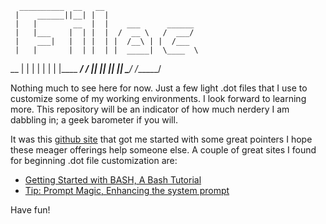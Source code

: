       __________  __   __
     |    ______||__| |  |
     |   |        __  |  |    ___      ______
     |   |___    |  | |  |  /  __ \   /  ___/
     |    ___|   |  | |  | |  /__\ | |  /___
     |   |       |  | |  | |  _____|  \____  \
 __  |   |       |  | |  | |  |____   ____/  /
|__| |___|       |__| |__|  \_____/  /______/</pre>

Nothing much to see here for now. Just a few light .dot files that I use to customize some of my working environments. I look forward to learning more. This repository will be an indicator of how much nerdery I am dabbling in; a geek barometer if you will.

It was this [github site](http://dotfiles.github.com/) that got me started with some great pointers  I hope these meager offerings help someone else. A couple of great sites I found for beginning .dot file customization are:

- [Getting Started with BASH, A Bash Tutorial](http://www.hypexr.org/bash_tutorial.php#cmd_prompt)
- [Tip: Prompt Magic, Enhancing the system prompt](http://www.ibm.com/developerworks/linux/library/l-tip-prompt/)

Have fun!
